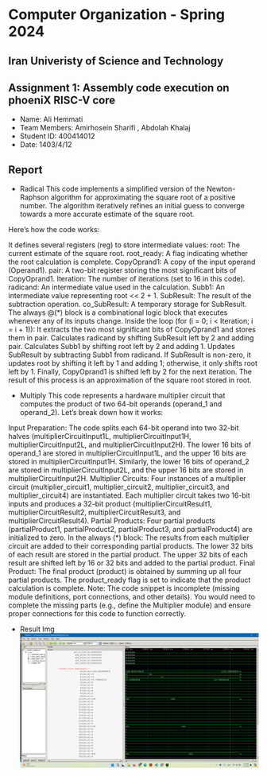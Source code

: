 Computer Organization - Spring 2024
==============================================================
## Iran Univeristy of Science and Technology
## Assignment 1: Assembly code execution on phoeniX RISC-V core

- Name: Ali Hemmati
- Team Members: Amirhosein Sharifi , Abdolah Khalaj
- Student ID: 400414012
- Date: 1403/4/12

## Report

- Radical
This code implements a simplified version of the Newton-Raphson algorithm for approximating the square root of a positive number. The algorithm iteratively refines an initial guess to converge towards a more accurate estimate of the square root.

Here’s how the code works:

It defines several registers (reg) to store intermediate values:
root: The current estimate of the square root.
root_ready: A flag indicating whether the root calculation is complete.
CopyOprand1: A copy of the input operand (Operand1).
pair: A two-bit register storing the most significant bits of CopyOprand1.
Iteration: The number of iterations (set to 16 in this code).
radicand: An intermediate value used in the calculation.
Subb1: An intermediate value representing root << 2 + 1.
SubResult: The result of the subtraction operation.
co_SubResult: A temporary storage for SubResult.
The always @(*) block is a combinational logic block that executes whenever any of its inputs change.
Inside the loop (for (i = 0; i < Iteration; i = i + 1)):
It extracts the two most significant bits of CopyOprand1 and stores them in pair.
Calculates radicand by shifting SubResult left by 2 and adding pair.
Calculates Subb1 by shifting root left by 2 and adding 1.
Updates SubResult by subtracting Subb1 from radicand.
If SubResult is non-zero, it updates root by shifting it left by 1 and adding 1; otherwise, it only shifts root left by 1.
Finally, CopyOprand1 is shifted left by 2 for the next iteration.
The result of this process is an approximation of the square root stored in root.
- Multiply
This code represents a hardware multiplier circuit that computes the product of two 64-bit operands (operand_1 and operand_2). Let’s break down how it works:

Input Preparation:
The code splits each 64-bit operand into two 32-bit halves (multiplierCircuitInput1L, multiplierCircuitInput1H, multiplierCircuitInput2L, and multiplierCircuitInput2H).
The lower 16 bits of operand_1 are stored in multiplierCircuitInput1L, and the upper 16 bits are stored in multiplierCircuitInput1H.
Similarly, the lower 16 bits of operand_2 are stored in multiplierCircuitInput2L, and the upper 16 bits are stored in multiplierCircuitInput2H.
Multiplier Circuits:
Four instances of a multiplier circuit (multiplier_circuit1, multiplier_circuit2, multiplier_circuit3, and multiplier_circuit4) are instantiated.
Each multiplier circuit takes two 16-bit inputs and produces a 32-bit product (multiplierCircuitResult1, multiplierCircuitResult2, multiplierCircuitResult3, and multiplierCircuitResult4).
Partial Products:
Four partial products (partialProduct1, partialProduct2, partialProduct3, and partialProduct4) are initialized to zero.
In the always (*) block:
The results from each multiplier circuit are added to their corresponding partial products.
The lower 32 bits of each result are stored in the partial product.
The upper 32 bits of each result are shifted left by 16 or 32 bits and added to the partial product.
Final Product:
The final product (product) is obtained by summing up all four partial products.
The product_ready flag is set to indicate that the product calculation is complete.
Note:
The code snippet is incomplete (missing module definitions, port connections, and other details).
You would need to complete the missing parts (e.g., define the Multiplier module) and ensure proper connections for this code to function correctly.
- Result Img
![Result](Result.png)
